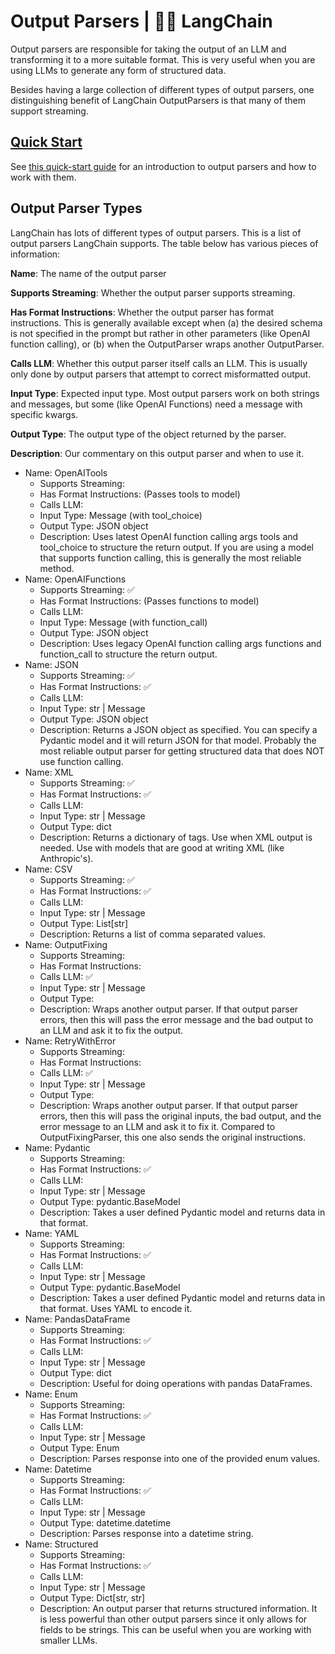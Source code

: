 # Output Parsers | 🦜️🔗 LangChain
Output parsers are responsible for taking the output of an LLM and transforming it to a more suitable format. This is very useful when you are using LLMs to generate any form of structured data.

Besides having a large collection of different types of output parsers, one distinguishing benefit of LangChain OutputParsers is that many of them support streaming.

[Quick Start](https://python.langchain.com/docs/modules/model_io/output_parsers/quick_start/)[​](#quick-start "Direct link to quick-start")
-------------------------------------------------------------------------------------------------------------------------------------------

See [this quick-start guide](https://python.langchain.com/docs/modules/model_io/output_parsers/quick_start/) for an introduction to output parsers and how to work with them.

Output Parser Types[​](#output-parser-types "Direct link to Output Parser Types")
---------------------------------------------------------------------------------

LangChain has lots of different types of output parsers. This is a list of output parsers LangChain supports. The table below has various pieces of information:

**Name**: The name of the output parser

**Supports Streaming**: Whether the output parser supports streaming.

**Has Format Instructions**: Whether the output parser has format instructions. This is generally available except when (a) the desired schema is not specified in the prompt but rather in other parameters (like OpenAI function calling), or (b) when the OutputParser wraps another OutputParser.

**Calls LLM**: Whether this output parser itself calls an LLM. This is usually only done by output parsers that attempt to correct misformatted output.

**Input Type**: Expected input type. Most output parsers work on both strings and messages, but some (like OpenAI Functions) need a message with specific kwargs.

**Output Type**: The output type of the object returned by the parser.

**Description**: Our commentary on this output parser and when to use it.



* Name: OpenAITools
  * Supports Streaming: 
  * Has Format Instructions: (Passes tools to model)
  * Calls LLM: 
  * Input Type: Message (with tool_choice)
  * Output Type: JSON object
  * Description: Uses latest OpenAI function calling args tools and tool_choice to structure the return output. If you are using a model that supports function calling, this is generally the most reliable method.
* Name: OpenAIFunctions
  * Supports Streaming: ✅
  * Has Format Instructions: (Passes functions to model)
  * Calls LLM: 
  * Input Type: Message (with function_call)
  * Output Type: JSON object
  * Description: Uses legacy OpenAI function calling args functions and function_call to structure the return output.
* Name: JSON
  * Supports Streaming: ✅
  * Has Format Instructions: ✅
  * Calls LLM: 
  * Input Type: str | Message
  * Output Type: JSON object
  * Description: Returns a JSON object as specified. You can specify a Pydantic model and it will return JSON for that model. Probably the most reliable output parser for getting structured data that does NOT use function calling.
* Name: XML
  * Supports Streaming: ✅
  * Has Format Instructions: ✅
  * Calls LLM: 
  * Input Type: str | Message
  * Output Type: dict
  * Description: Returns a dictionary of tags. Use when XML output is needed. Use with models that are good at writing XML (like Anthropic's).
* Name: CSV
  * Supports Streaming: ✅
  * Has Format Instructions: ✅
  * Calls LLM: 
  * Input Type: str | Message
  * Output Type: List[str]
  * Description: Returns a list of comma separated values.
* Name: OutputFixing
  * Supports Streaming: 
  * Has Format Instructions: 
  * Calls LLM: ✅
  * Input Type: str | Message
  * Output Type: 
  * Description: Wraps another output parser. If that output parser errors, then this will pass the error message and the bad output to an LLM and ask it to fix the output.
* Name: RetryWithError
  * Supports Streaming: 
  * Has Format Instructions: 
  * Calls LLM: ✅
  * Input Type: str | Message
  * Output Type: 
  * Description: Wraps another output parser. If that output parser errors, then this will pass the original inputs, the bad output, and the error message to an LLM and ask it to fix it. Compared to OutputFixingParser, this one also sends the original instructions.
* Name: Pydantic
  * Supports Streaming: 
  * Has Format Instructions: ✅
  * Calls LLM: 
  * Input Type: str | Message
  * Output Type: pydantic.BaseModel
  * Description: Takes a user defined Pydantic model and returns data in that format.
* Name: YAML
  * Supports Streaming: 
  * Has Format Instructions: ✅
  * Calls LLM: 
  * Input Type: str | Message
  * Output Type: pydantic.BaseModel
  * Description: Takes a user defined Pydantic model and returns data in that format. Uses YAML to encode it.
* Name: PandasDataFrame
  * Supports Streaming: 
  * Has Format Instructions: ✅
  * Calls LLM: 
  * Input Type: str | Message
  * Output Type: dict
  * Description: Useful for doing operations with pandas DataFrames.
* Name: Enum
  * Supports Streaming: 
  * Has Format Instructions: ✅
  * Calls LLM: 
  * Input Type: str | Message
  * Output Type: Enum
  * Description: Parses response into one of the provided enum values.
* Name: Datetime
  * Supports Streaming: 
  * Has Format Instructions: ✅
  * Calls LLM: 
  * Input Type: str | Message
  * Output Type: datetime.datetime
  * Description: Parses response into a datetime string.
* Name: Structured
  * Supports Streaming: 
  * Has Format Instructions: ✅
  * Calls LLM: 
  * Input Type: str | Message
  * Output Type: Dict[str, str]
  * Description: An output parser that returns structured information. It is less powerful than other output parsers since it only allows for fields to be strings. This can be useful when you are working with smaller LLMs.
